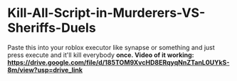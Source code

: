 # Kill-All-Script-in-Murderers-VS-Sheriffs-Duels
Paste this into your roblox executor like synapse or something and just press execute and it'll kill everybody <b>once<b>. 
Video of it working:
https://drive.google.com/file/d/185TOM9XvcHD8ERqyqNnZTanL0UYkS-8m/view?usp=drive_link
